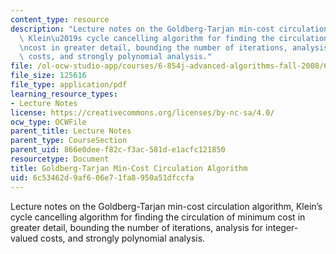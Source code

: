 ```yaml
---
content_type: resource
description: "Lecture notes on the Goldberg-Tarjan min-cost circulation algorithm,\
  \ Klein\u2019s cycle cancelling algorithm for finding the circulation of minimum\r\
  \ncost in greater detail, bounding the number of iterations, analysis for integer-valued\
  \ costs, and strongly polynomial analysis."
file: /ol-ocw-studio-app/courses/6-854j-advanced-algorithms-fall-2008/6c53462d9af606e71fa8950a51dfccfa_lec4.pdf
file_size: 125616
file_type: application/pdf
learning_resource_types:
- Lecture Notes
license: https://creativecommons.org/licenses/by-nc-sa/4.0/
ocw_type: OCWFile
parent_title: Lecture Notes
parent_type: CourseSection
parent_uid: 866e0dee-f82c-f3ac-581d-e1acfc121850
resourcetype: Document
title: Goldberg-Tarjan Min-Cost Circulation Algorithm
uid: 6c53462d-9af6-06e7-1fa8-950a51dfccfa
---
```

Lecture notes on the Goldberg-Tarjan min-cost circulation algorithm, Klein’s cycle cancelling algorithm for finding the circulation of minimum
cost in greater detail, bounding the number of iterations, analysis for integer-valued costs, and strongly polynomial analysis.